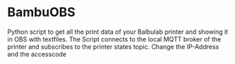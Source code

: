 # BambuOBS
Python script to get all the print data of your Balbulab printer and showing it in OBS with textfiles.
The Script connects to the local MQTT broker of the printer and subscribes to the printer states topic.
Change the IP-Address and the accesscode
